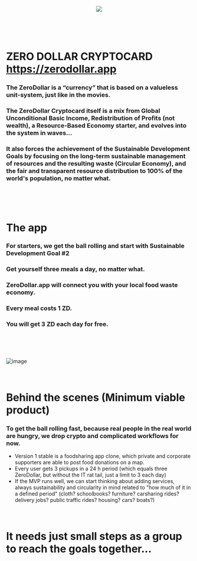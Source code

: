 <p align="center"><img src="https://user-images.githubusercontent.com/67427045/160858295-2c537c66-0809-428d-ba75-f79c2a2e89ac.png" />
</p>
<br><br><br>

# ZERO DOLLAR CRYPTOCARD https://zerodollar.app

### The ZeroDollar is a “currency” that is based on a valueless unit-system, just like in the movies.

### The ZeroDollar Cryptocard itself is a mix from Global Unconditional Basic Income, Redistribution of Profits (not wealth), a Resource-Based Economy starter, and evolves into the system in waves…

### It also forces the achievement of the Sustainable Development Goals by focusing on the long-term sustainable management of resources and the resulting waste (Circular Economy), and the fair and transparent resource distribution to 100% of the world's population, no matter what.
<br><br><br>

# The app

### For starters, we get the ball rolling and start with Sustainable Development Goal #2

### Get yourself three meals a day, no matter what.

### ZeroDollar.app will connect you with your local food waste economy.

### Every meal costs 1 ZD.

### You will get 3 ZD each day for free.
<br><br><br>

![image](https://user-images.githubusercontent.com/67427045/160861615-5635ad08-f87f-4fdd-a718-b308149f7a49.png)
<br><br><br>

# Behind the scenes (Minimum viable product)

### To get the ball rolling fast, because real people in the real world are hungry, we drop crypto and complicated workflows for now.

- Version 1 stable is a foodsharing app clone, which private and corporate supporters are able to post food donations on a map.
- Every user gets 3 pickups in a 24 h period (which equals three ZeroDollar, but without the IT rat tail, just a limit to 3 each day)
- If the MVP runs well, we can start thinking about adding services, always sustainability and circularity in mind related to "how much of it in a defined period" (cloth? schoolbooks? furniture? carsharing rides? delivery jobs? public traffic rides? housing? cars? boats?)
<br><br><br>

# It needs just small steps as a group to reach the goals together...
